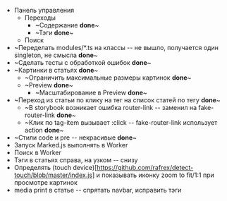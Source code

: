 * Панель управления
  * Переходы
    * ~Содержание **done**~
    * ~Тэги **done**~
  * Поиск
* ~Переделать modules/*.ts на классы -- не вышло, получается один singleton, не смысла **done**~
* ~Сделать тесты с обработкой ошибок **done**~
* ~Картинки в статьях **done**~
  * ~Ограничить максимальные размеры картинок **done**~
  * ~Preview **done**~
    * ~Масштабирование в Preview **done**~
* ~Переход из статьи по клику на тег на список статей по тегу **done**~
  * ~В storybook возникает ошибка router-link -- заменил на fake-router-link **done**~
  * ~Клик по tag-item вызывает :click -- fake-router-link использует action **done**~
* ~Стили code и pre -- некрасивые **done**~
* Запуск Marked.js выполнять в Worker
* Поиск в Worker
* Тэги в статьях справа, на узком -- снизу
* Определять (touch device)[https://github.com/rafrex/detect-touch/blob/master/index.js] и показывать иконку zoom to fit/1:1 при просмотре картинок
* media print в статье -- спрятать navbar, исправить тэги